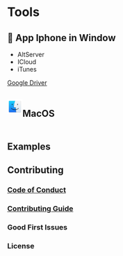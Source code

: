 # Tools

## 📱 App Iphone in Window

- AltServer
- ICloud
- iTunes
<p><a href="">Google Driver</a></p>

## <div style="display:flex"> <img src="./images/macos.png" alt="" height="35"> <p>MacOS</p> </div>




## Examples


## Contributing



### [Code of Conduct](https://code.fb.com/codeofconduct)


### [Contributing Guide](https://reactjs.org/contributing/how-to-contribute.html)


### Good First Issues



### License


